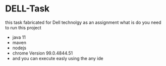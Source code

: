 # DELL-Task
this task fabricated for Dell technolgy as an assignment 
what is do you need to run this project 
- java 11
- maven
- nodejs
- chrome Version 99.0.4844.51
- and you can execute easly using the any ide 
